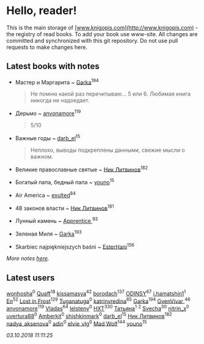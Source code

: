 # Hello, reader!
This is the main storage of [www.knigopis.com](http://www.knigopis.com) - the registry of read books.
To add your book use www-site. All changes are committed and synchronized with this git repository.
Do not use pull requests to make changes here.


## Latest books with notes
* Мастер и Маргарита ~ [Garka](users/115/115753719718250012620-google)<sup>194</sup>
    > Не помню какой раз перечитываю... 5 или 6. Любимая книга никогда не надоедает.

* Дерьмо ~ [anvonamore](users/595/5957175-vkontakte)<sup>119</sup>
    > 5/10

* Важные годы ~ [darb_el](users/184/184135339-vkontakte)<sup>15</sup>
    > Неплохо, выводы подкреплены данными, свежие мысли о важном.

* Великие православные святые ~ [Ник Литвинов](users/241/241974816-vkontakte)<sup>182</sup>

* Богатый папа, бедный папа ~ [youno](users/302/302928912-vkontakte)<sup>15</sup>

* Air America ~ [exulted](users/100/100599204551896265722-google)<sup>84</sup>

* 48 законов власти ~ [Ник Литвинов](users/241/241974816-vkontakte)<sup>181</sup>

* Лунный камень ~ [Apprentice ](users/528/52821952-vkontakte)<sup>93</sup>

* Зеленая Миля ~ [Garka](users/115/115753719718250012620-google)<sup>193</sup>

* Skarbiec najpiękniejszych baśni ~ [EsterHani](users/305/30558181-vkontakte)<sup>156</sup>


_More notes [here](latest_books_with_notes.md)._


## Latest users
[wonhosha](users/623/62393441-vkontakte)<sup>0</sup> 
[Quaff](users/122/12267158-vkontakte)<sup>18</sup> 
[kissamasya](users/684/68439978-vkontakte)<sup>42</sup> 
[borodach](users/157/15706320-vkontakte)<sup>137</sup> 
[ODINSY](users/100/100978570902186865324-google)<sup>67</sup> 
[i.hamatshin1](users/348/348527473-vkontakte)<sup>1</sup> 
[En](users/333/333646551-vkontakte)<sup>52</sup> 
[Lost in Frost](users/103/103293621948650602575-google)<sup>129</sup> 
[Tuganatuga](users/596/59644626-vkontakte)<sup>0</sup> 
[katrinvredina](users/233/2336755-vkontakte)<sup>65</sup> 
[Garka](users/115/115753719718250012620-google)<sup>194</sup> 
[GvenVivar ](users/158/158266434925901-facebook)<sup>46</sup> 
[anvonamore](users/595/5957175-vkontakte)<sup>119</sup> 
[Vladas](users/107/107621344637148469804-google)<sup>64</sup> 
[lelsteny](users/163/163047065-vkontakte)<sup>0</sup> 
[HXT](users/100/100002563462782-facebook)<sup>330</sup> 
[Татьяна](users/114/114821747301663688800-google)<sup>1</sup> 
[](users/140/140020294-vkontakte)<sup>2</sup> 
[Svecha](users/118/118041836581529110049-google)<sup>30</sup> 
[nitrin_x](users/122/122404030-vkontakte)<sup>0</sup> 
[uvertura88](users/514/5146266-vkontakte)<sup>0</sup> 
[Amberkit](users/226/2262103690484511-facebook)<sup>0</sup> 
[shishkinmark](users/270/2709231-vkontakte)<sup>0</sup> 
[darb_el](users/184/184135339-vkontakte)<sup>15</sup> 
[Ник Литвинов](users/241/241974816-vkontakte)<sup>182</sup> 
[nadya_aksenova](users/295/295951913-vkontakte)<sup>0</sup> 
[adin](users/348/348471867-vkontakte)<sup>0</sup> 
[elvie_vlg](users/483/48331025-vkontakte)<sup>0</sup> 
[Mad Wolf](users/947/94738840-vkontakte)<sup>144</sup> 
[youno](users/302/302928912-vkontakte)<sup>15</sup> 


_03.10.2018 11:11:25_
